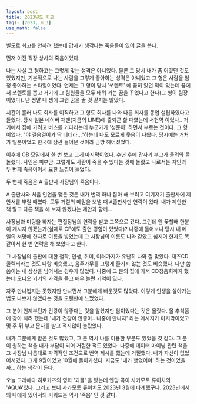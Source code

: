 ```yaml
---
layout: post
title: 2023년도 회고
tags: [2023, 회고]
use_math: false
---
```


별도로 회고를 안하려 했는데 갑자기 생각나는 죽음들이 있어 글을 쓴다. 

먼저 이전 직장 상사의 죽음이었다. 

나는 사실 그 형하고는 그렇게 맞는 성격은 아니었다. 물론 그 당시 내가 좀 어렸던 것도 있었지만, 기본적으로 나는 사람을 그렇게 좋아하는 성격은 아니었고 그 형은 사람을 엄청 좋아하는 스타일이었다. 언제는 그 형이 당시 '쏘렌토' 에 꽂혀 있던 적이 있는데 꿈에서 쏘렌토를 뽑고 거기에 그 팀원들을 모두 태워 가는 꿈을 꾸었다고 한다(그 형이 팀장이었다). 난 정말 내 생애 그런 꿈을 꿀 것 같지는 않았다. 

시간이 흘러 나도 회사를 이직하고 그 형도 회사를 나와 다른 회사를 동업 설립하였다고 들었다. 당시 일본 네이버 재팬(지금의 LINE)에 출퇴근 할 때였는데 서현역 이었나.. 거기에서 집에 가려고 버스를 기다리는데 누군가가 '성준아' 하면서 부르는 것이다. 그 형이었다. "야 걸음걸이가 딱 너더라..."하는데 나도 모르게 웃음이 나왔다. 당시에는 거처가 일본이었고 한국에 잠깐 들어온 것이라 금방 헤어졌었다. 

이후에 OB 모임에서 한 번 보고 그게 마지막이었다. 수년 후에 갑자기 부고가 들려와 좀 놀랬다. 사인은 피부암. 그렇게도 사람이 죽을 수 있다는 것에 놀랐고 나로서는 지인의 두 번째 죽음이어서 묘한 느낌이 들었다. 



두 번째 죽음은 A 출판사 사장님의 죽음이다. 

A 출판사와 처음 인연을 맺은 것은 내가 번역 하나 잡아 해 보려고 여기저기 출판사에 제안서를 뿌릴 때였다. 모두 거절의 메일을 보낼 때 A출판사만 연락이 왔다. 내가 제안한 책 말고 다른 책을 해 보지 않겠냐는 제안과 함께...

사장님과 미팅을 하자는 편집장님의 연락을 받고 그쪽으로 갔다. 그런데 웬 꽃할배 한분이 계시지 않겠는가(실제로 CF에도 출연 경험이 있었다)? 나중에 들어보니 당시 내 메일의 서명에 한자로 이름을 넣었는데 그 사장님의 이름도 나와 같았고 심지어 한자도 똑같아서 한 번 연락을 해 보았다고 한다. 

그 사장님의 출판에 대한 철학, 인생, 취미, 여러가지가 유난히 나와 잘 맞았다. 재즈CD 콜렉터라는 것도 나랑 비슷했고, 음주가무를 그렇게 즐기지 않는 것도 비슷했다. 다만 씀씀이는 내 상상을 넘어서는 경우가 많았다.  나중에 그 분의 집에 가서 CD청음회까지 했는데 오디오 기기의 가격을 듣고 매우 놀란 기억이 있다. 

자주 만나뵙지는 못했지만 만나면서 그분에게 배운것도 많았다. 이렇게 인생을 살아가는 법도 나쁘지 않겠다는 것을 오랜만에 느꼈었다. 

그 분이 언제부턴가 건강이 않좋다는 것을 알았지만 암이었다는 것은 몰랐다. 올 추석쯤에 찾아 뵈려 했는데 '내가 건강이 않좋아.. 나중에 만나자' 라는 메시지가 마지막이었고 몇 주 뒤 부고 문자를 받고 적지않이 놀랐었다. 

내가 그분에게 받은 것도 많았고, 그 분 역시 나를 이용한 부분도 있었을 것 같다. 그 분이 원하는 책을 내가 부담이 되어 거절한 적도 있었다. 나중에 데이터 마이닝 관련 책을 그 사장님 나름대로 파격적인 조건으로 번역 제시를 했는데 거절했다. 내가 자신이 없었어서였다. 그게 9월이었고 10월에 돌아가셨다. 지금도 '내가 했었어야' 하는 것이었을까... 하는 생각이 든다. 



오늘 고레에다 히로카즈의 영화 '괴물' 을 봤는데 엔딩 곡이 사카모토 류이치의 'AQUA'였다. 그러고 보니 사카모토 류이치도 2023년 3월에 타계했구나. 2023년에서의 나에게 있어서의 키워드는 역시 '죽음' 인 것 같다.

